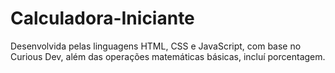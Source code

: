 # Calculadora-Iniciante
Desenvolvida pelas linguagens HTML, CSS e JavaScript, com base no Curious Dev, além das operações matemáticas básicas, incluí porcentagem.
